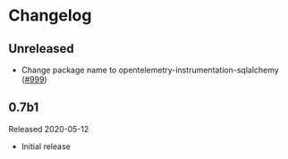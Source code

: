 # Changelog

## Unreleased

- Change package name to opentelemetry-instrumentation-sqlalchemy
  ([#999](https://github.com/open-telemetry/opentelemetry-python/pull/999))

## 0.7b1

Released 2020-05-12

- Initial release